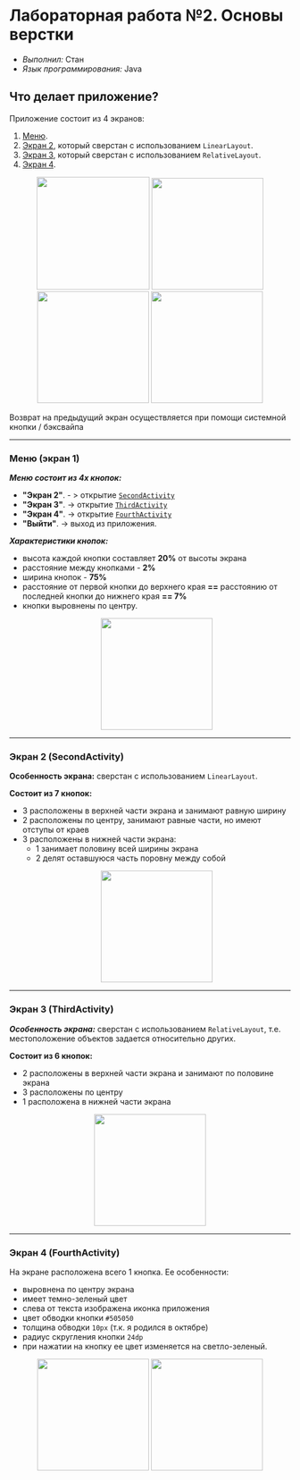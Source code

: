 # Лабораторная работа №2. Основы верстки
- _Выполнил:_ Стан
- _Язык программирования:_ Java

## Что делает приложение?
Приложение состоит из 4 экранов:
1. [Меню](#activity1).
2. [Экран 2](#activity2), который сверстан с использованием `LinearLayout`.
3. [Экран 3](#activity3), который сверстан с использованием `RelativeLayout`.
4. [Экран 4](#activity4).

<p align="center">
    <img src="https://private-user-images.githubusercontent.com/163531602/375938566-14bcbba1-484f-4d14-b8fd-b26c02bc1276.jpg?jwt=eyJhbGciOiJIUzI1NiIsInR5cCI6IkpXVCJ9.eyJpc3MiOiJnaXRodWIuY29tIiwiYXVkIjoicmF3LmdpdGh1YnVzZXJjb250ZW50LmNvbSIsImtleSI6ImtleTUiLCJleHAiOjE3Mjg3MjAwMjgsIm5iZiI6MTcyODcxOTcyOCwicGF0aCI6Ii8xNjM1MzE2MDIvMzc1OTM4NTY2LTE0YmNiYmExLTQ4NGYtNGQxNC1iOGZkLWIyNmMwMmJjMTI3Ni5qcGc_WC1BbXotQWxnb3JpdGhtPUFXUzQtSE1BQy1TSEEyNTYmWC1BbXotQ3JlZGVudGlhbD1BS0lBVkNPRFlMU0E1M1BRSzRaQSUyRjIwMjQxMDEyJTJGdXMtZWFzdC0xJTJGczMlMkZhd3M0X3JlcXVlc3QmWC1BbXotRGF0ZT0yMDI0MTAxMlQwNzU1MjhaJlgtQW16LUV4cGlyZXM9MzAwJlgtQW16LVNpZ25hdHVyZT03MDk5NzljZjZiZjE5ODRlZDI0NTU4NDUwZmVkZjJkNTdlYmVhNTcwNmZiZDkyM2JmZGJiZDY1YTA4YmI0ZThmJlgtQW16LVNpZ25lZEhlYWRlcnM9aG9zdCJ9.GeHGuW_pvANhxs3q0pnSKS7gag7MrFgArTCVBvfwz_E" width="202"> 
    <img src="https://private-user-images.githubusercontent.com/163531602/375938564-c5b4e26d-7764-447d-ac16-4a2d28a20353.jpg?jwt=eyJhbGciOiJIUzI1NiIsInR5cCI6IkpXVCJ9.eyJpc3MiOiJnaXRodWIuY29tIiwiYXVkIjoicmF3LmdpdGh1YnVzZXJjb250ZW50LmNvbSIsImtleSI6ImtleTUiLCJleHAiOjE3Mjg3MjAwMjgsIm5iZiI6MTcyODcxOTcyOCwicGF0aCI6Ii8xNjM1MzE2MDIvMzc1OTM4NTY0LWM1YjRlMjZkLTc3NjQtNDQ3ZC1hYzE2LTRhMmQyOGEyMDM1My5qcGc_WC1BbXotQWxnb3JpdGhtPUFXUzQtSE1BQy1TSEEyNTYmWC1BbXotQ3JlZGVudGlhbD1BS0lBVkNPRFlMU0E1M1BRSzRaQSUyRjIwMjQxMDEyJTJGdXMtZWFzdC0xJTJGczMlMkZhd3M0X3JlcXVlc3QmWC1BbXotRGF0ZT0yMDI0MTAxMlQwNzU1MjhaJlgtQW16LUV4cGlyZXM9MzAwJlgtQW16LVNpZ25hdHVyZT05MmUzMzRjOGZkMTJkYjhiZjkwZDc5YmU0ODIxNTJjNzUwZjk5OWJhMjZhMGFmMDczZTBjNjcwYmIwNzY1ZmM5JlgtQW16LVNpZ25lZEhlYWRlcnM9aG9zdCJ9.9C9O561_uLpS4mJg5QddWrqB0zuWpF7hDjamJDKF75s" width="200">
    <img src="https://private-user-images.githubusercontent.com/163531602/375938560-45691fb1-1eda-4e14-92e1-3874bbf83165.jpg?jwt=eyJhbGciOiJIUzI1NiIsInR5cCI6IkpXVCJ9.eyJpc3MiOiJnaXRodWIuY29tIiwiYXVkIjoicmF3LmdpdGh1YnVzZXJjb250ZW50LmNvbSIsImtleSI6ImtleTUiLCJleHAiOjE3Mjg3MjAwMjgsIm5iZiI6MTcyODcxOTcyOCwicGF0aCI6Ii8xNjM1MzE2MDIvMzc1OTM4NTYwLTQ1NjkxZmIxLTFlZGEtNGUxNC05MmUxLTM4NzRiYmY4MzE2NS5qcGc_WC1BbXotQWxnb3JpdGhtPUFXUzQtSE1BQy1TSEEyNTYmWC1BbXotQ3JlZGVudGlhbD1BS0lBVkNPRFlMU0E1M1BRSzRaQSUyRjIwMjQxMDEyJTJGdXMtZWFzdC0xJTJGczMlMkZhd3M0X3JlcXVlc3QmWC1BbXotRGF0ZT0yMDI0MTAxMlQwNzU1MjhaJlgtQW16LUV4cGlyZXM9MzAwJlgtQW16LVNpZ25hdHVyZT0xNzNiNTMxZDViMmQ1MDE2YjQ0ZWJjMmZjZDZhNjU5MThlOTFhZjdmNGI5NzBhNzNmZmY4ODZjMGQ1ZDdkYzMxJlgtQW16LVNpZ25lZEhlYWRlcnM9aG9zdCJ9.zWeALn4hnkynXOxwz4uY8dS1sEHly-5ZjaJsGK0fXT4" width="200"> 
    <img src="https://private-user-images.githubusercontent.com/163531602/375938562-5533f75e-b65e-4893-acfc-f86068a58828.jpg?jwt=eyJhbGciOiJIUzI1NiIsInR5cCI6IkpXVCJ9.eyJpc3MiOiJnaXRodWIuY29tIiwiYXVkIjoicmF3LmdpdGh1YnVzZXJjb250ZW50LmNvbSIsImtleSI6ImtleTUiLCJleHAiOjE3Mjg3MjAwMjgsIm5iZiI6MTcyODcxOTcyOCwicGF0aCI6Ii8xNjM1MzE2MDIvMzc1OTM4NTYyLTU1MzNmNzVlLWI2NWUtNDg5My1hY2ZjLWY4NjA2OGE1ODgyOC5qcGc_WC1BbXotQWxnb3JpdGhtPUFXUzQtSE1BQy1TSEEyNTYmWC1BbXotQ3JlZGVudGlhbD1BS0lBVkNPRFlMU0E1M1BRSzRaQSUyRjIwMjQxMDEyJTJGdXMtZWFzdC0xJTJGczMlMkZhd3M0X3JlcXVlc3QmWC1BbXotRGF0ZT0yMDI0MTAxMlQwNzU1MjhaJlgtQW16LUV4cGlyZXM9MzAwJlgtQW16LVNpZ25hdHVyZT1jODlkMTUzMzU3ZTdkMGNiYWI2ZTI4MWM2NjU3ZWM0NWQ1NzczMDdiMTU1YmQyMWZiNDI0NjVhZTFlMzNlZTMzJlgtQW16LVNpZ25lZEhlYWRlcnM9aG9zdCJ9.uJRR3G_I-Ozcnaaw8brIj3pCMwW5A6ntBAmDyqJ9q1c" width="200">
</p> 
Возврат на предыдущий экран осуществляется при помощи системной кнопки / бэксвайпа

---
### <a id="activity1"> Меню (экран 1) </a>

**_Меню состоит из 4х кнопок:_**
- **"Экран 2"**. - > открытие [`SecondActivity`](#activity2)
- **"Экран 3"**. -> открытие [`ThirdActivity`](#activity3)
- **"Экран 4"**. -> открытие [`FourthActivity`](#activity4)
- **"Выйти"**. -> выход из приложения.

_**Характеристики кнопок:**_
- высота каждой кнопки составляет **20%** от высоты экрана
- расстояние между кнопками - **2%**
- ширина кнопок - **75%**
- расстояние от первой кнопки до верхнего края **==** расстоянию от последней кнопки до нижнего края **== 7%**
- кнопки выровнены по центру.
  <p align="center">
    <img src="https://private-user-images.githubusercontent.com/163531602/375938566-14bcbba1-484f-4d14-b8fd-b26c02bc1276.jpg?jwt=eyJhbGciOiJIUzI1NiIsInR5cCI6IkpXVCJ9.eyJpc3MiOiJnaXRodWIuY29tIiwiYXVkIjoicmF3LmdpdGh1YnVzZXJjb250ZW50LmNvbSIsImtleSI6ImtleTUiLCJleHAiOjE3Mjg3MjAwMjgsIm5iZiI6MTcyODcxOTcyOCwicGF0aCI6Ii8xNjM1MzE2MDIvMzc1OTM4NTY2LTE0YmNiYmExLTQ4NGYtNGQxNC1iOGZkLWIyNmMwMmJjMTI3Ni5qcGc_WC1BbXotQWxnb3JpdGhtPUFXUzQtSE1BQy1TSEEyNTYmWC1BbXotQ3JlZGVudGlhbD1BS0lBVkNPRFlMU0E1M1BRSzRaQSUyRjIwMjQxMDEyJTJGdXMtZWFzdC0xJTJGczMlMkZhd3M0X3JlcXVlc3QmWC1BbXotRGF0ZT0yMDI0MTAxMlQwNzU1MjhaJlgtQW16LUV4cGlyZXM9MzAwJlgtQW16LVNpZ25hdHVyZT03MDk5NzljZjZiZjE5ODRlZDI0NTU4NDUwZmVkZjJkNTdlYmVhNTcwNmZiZDkyM2JmZGJiZDY1YTA4YmI0ZThmJlgtQW16LVNpZ25lZEhlYWRlcnM9aG9zdCJ9.GeHGuW_pvANhxs3q0pnSKS7gag7MrFgArTCVBvfwz_E" width="200"> 
</p> 

---
### <a id="activity2"> Экран 2 (SecondActivity)</a>
**Особенность экрана:** сверстан с использованием `LinearLayout`.

**Состоит из 7 кнопок:**
- 3 расположены в верхней части экрана и занимают равную ширину
- 2 расположены по центру, занимают равные части, но имеют отступы от краев
- 3 расположены в нижней части экрана:
  - 1 занимает половину всей ширины экрана
  - 2 делят оставшуюся часть поровну между собой
  <p align="center">
    <img src="https://private-user-images.githubusercontent.com/163531602/375938564-c5b4e26d-7764-447d-ac16-4a2d28a20353.jpg?jwt=eyJhbGciOiJIUzI1NiIsInR5cCI6IkpXVCJ9.eyJpc3MiOiJnaXRodWIuY29tIiwiYXVkIjoicmF3LmdpdGh1YnVzZXJjb250ZW50LmNvbSIsImtleSI6ImtleTUiLCJleHAiOjE3Mjg3MjAwMjgsIm5iZiI6MTcyODcxOTcyOCwicGF0aCI6Ii8xNjM1MzE2MDIvMzc1OTM4NTY0LWM1YjRlMjZkLTc3NjQtNDQ3ZC1hYzE2LTRhMmQyOGEyMDM1My5qcGc_WC1BbXotQWxnb3JpdGhtPUFXUzQtSE1BQy1TSEEyNTYmWC1BbXotQ3JlZGVudGlhbD1BS0lBVkNPRFlMU0E1M1BRSzRaQSUyRjIwMjQxMDEyJTJGdXMtZWFzdC0xJTJGczMlMkZhd3M0X3JlcXVlc3QmWC1BbXotRGF0ZT0yMDI0MTAxMlQwNzU1MjhaJlgtQW16LUV4cGlyZXM9MzAwJlgtQW16LVNpZ25hdHVyZT05MmUzMzRjOGZkMTJkYjhiZjkwZDc5YmU0ODIxNTJjNzUwZjk5OWJhMjZhMGFmMDczZTBjNjcwYmIwNzY1ZmM5JlgtQW16LVNpZ25lZEhlYWRlcnM9aG9zdCJ9.9C9O561_uLpS4mJg5QddWrqB0zuWpF7hDjamJDKF75s" width="200">
</p> 


---

### <a id="activity3"> Экран 3 (ThirdActivity)</a>
**_Особенность экрана:_** сверстан с использованием `RelativeLayout`, т.е. местоположение объектов задается относительно других.

**Состоит из 6 кнопок:**
- 2 расположены в верхней части экрана и занимают по половине экрана
- 3 расположены по центру
- 1 расположена в нижней части экрана

<p align="center">
    <img src="https://github.com/user-attachments/assets/79405b8c-7b46-46c1-a729-f8e177c0c569" width="200"> 
</p> 

 ---
### <a id="activity4"> Экран 4 (FourthActivity)</a>

На экране расположена всего 1 кнопка. Ее особенности:
- выровнена по центру экрана
- имеет темно-зеленый цвет
- слева от текста изображена иконка приложения
- цвет обводки кнопки `#505050`
- толщина обводки `10px` (т.к. я родился в октябре)
- радиус скругления кнопки `24dp`
- при нажатии на кнопку ее цвет изменяется на светло-зеленый.
<p align="center">
    <img src="https://private-user-images.githubusercontent.com/163531602/375938562-5533f75e-b65e-4893-acfc-f86068a58828.jpg?jwt=eyJhbGciOiJIUzI1NiIsInR5cCI6IkpXVCJ9.eyJpc3MiOiJnaXRodWIuY29tIiwiYXVkIjoicmF3LmdpdGh1YnVzZXJjb250ZW50LmNvbSIsImtleSI6ImtleTUiLCJleHAiOjE3Mjg3MjAwMjgsIm5iZiI6MTcyODcxOTcyOCwicGF0aCI6Ii8xNjM1MzE2MDIvMzc1OTM4NTYyLTU1MzNmNzVlLWI2NWUtNDg5My1hY2ZjLWY4NjA2OGE1ODgyOC5qcGc_WC1BbXotQWxnb3JpdGhtPUFXUzQtSE1BQy1TSEEyNTYmWC1BbXotQ3JlZGVudGlhbD1BS0lBVkNPRFlMU0E1M1BRSzRaQSUyRjIwMjQxMDEyJTJGdXMtZWFzdC0xJTJGczMlMkZhd3M0X3JlcXVlc3QmWC1BbXotRGF0ZT0yMDI0MTAxMlQwNzU1MjhaJlgtQW16LUV4cGlyZXM9MzAwJlgtQW16LVNpZ25hdHVyZT1jODlkMTUzMzU3ZTdkMGNiYWI2ZTI4MWM2NjU3ZWM0NWQ1NzczMDdiMTU1YmQyMWZiNDI0NjVhZTFlMzNlZTMzJlgtQW16LVNpZ25lZEhlYWRlcnM9aG9zdCJ9.uJRR3G_I-Ozcnaaw8brIj3pCMwW5A6ntBAmDyqJ9q1c" width="200">
    <img src="https://private-user-images.githubusercontent.com/163531602/375938561-12eb1d00-0e72-42e9-80ff-69b690f94533.jpg?jwt=eyJhbGciOiJIUzI1NiIsInR5cCI6IkpXVCJ9.eyJpc3MiOiJnaXRodWIuY29tIiwiYXVkIjoicmF3LmdpdGh1YnVzZXJjb250ZW50LmNvbSIsImtleSI6ImtleTUiLCJleHAiOjE3Mjg3MjAwMjgsIm5iZiI6MTcyODcxOTcyOCwicGF0aCI6Ii8xNjM1MzE2MDIvMzc1OTM4NTYxLTEyZWIxZDAwLTBlNzItNDJlOS04MGZmLTY5YjY5MGY5NDUzMy5qcGc_WC1BbXotQWxnb3JpdGhtPUFXUzQtSE1BQy1TSEEyNTYmWC1BbXotQ3JlZGVudGlhbD1BS0lBVkNPRFlMU0E1M1BRSzRaQSUyRjIwMjQxMDEyJTJGdXMtZWFzdC0xJTJGczMlMkZhd3M0X3JlcXVlc3QmWC1BbXotRGF0ZT0yMDI0MTAxMlQwNzU1MjhaJlgtQW16LUV4cGlyZXM9MzAwJlgtQW16LVNpZ25hdHVyZT00NmJmMDZiMWVkMDJjZWY0MTg2NzlkYzViMDdiZDZjZDAxMjEwZDBiNDZmN2ExZWY0OTUxMWZhZmVlYjNhOWM4JlgtQW16LVNpZ25lZEhlYWRlcnM9aG9zdCJ9.9Ru_xsnnJ9CpZdIzjNBhJjJpgzM03DTjjhVlrFs_FKA" width="200"> 
</p> 



